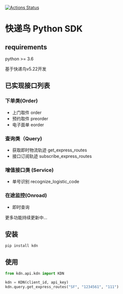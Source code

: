 [![Actions Status](https://github.com/block-cat/kdn_sdk/workflows/KDN%20SDK/badge.svg)](https://github.com/block-cat/kdn_sdk/actions)

# 快递鸟 Python SDK

## requirements

python >= 3.6

基于快递鸟v5.22开发

## 已实现接口列表

### 下单类(Order)

* 上门取件 order
* 预约取件 preorder
* 电子面单 eorder

### 查询类（Query)

* 获取即时物流轨迹 get_express_routes
* 接口订阅轨迹 subscribe_express_routes

### 增值接口类 (Service)

* 单号识别 recognize_logistic_code

### 在途监控(Onroad)

* 即时查询
  
更多功能持续更新中...

## 安装

```
pip install kdn
```

## 使用

```python
from kdn.api.kdn import KDN

kdn = KDN(client_id, api_key)
kdn.query.get_express_routes("SF", "1234561", "111")

```

